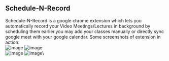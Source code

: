 ## Schedule-N-Record
Schedule-N-Record is a google chrome extension which lets you automatically record your Video Meetings/Lectures in background by scheduling them earlier.you may add your classes manually or directly sync google meet with your google calendar. Some screenshots of extension in action:\
![image](https://drive.google.com/uc?export=view&id=1axrqkVIWpoI_hu_E9xcrw5jn9UJvemCZ)
![image](https://drive.google.com/uc?export=view&id=1TWcVjN4p6FMOM2lk1vHPD8teYQQDKSxf)\
![image](https://drive.google.com/uc?export=view&id=1QMfJ5DC8jy6ze0txhlGP1u4eoplwjPxR)
![image](https://drive.google.com/uc?export=view&id=1O1ge5DphLUkH5VAVjGMExg_w588NkuSV)\

